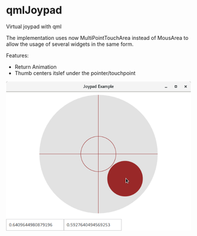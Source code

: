 # qmlJoypad
Virtual joypad with qml

The implementation uses now MultiPointTouchArea instead of MousArea to allow the usage of several widgets in the same form.

Features:
* Return Animation
* Thumb centers itslef under the pointer/touchpoint 

![Image](example.png)
